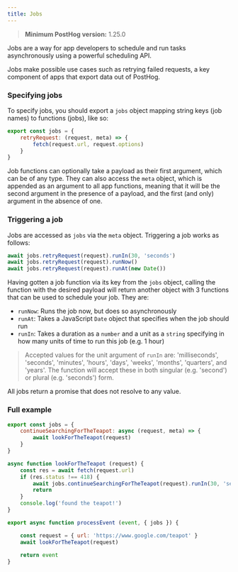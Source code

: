 ```yaml
---
title: Jobs
---
```


> **Minimum PostHog version:** 1.25.0

Jobs are a way for app developers to schedule and run tasks asynchronously using a powerful scheduling API.

Jobs make possible use cases such as retrying failed requests, a key component of apps that export data out of PostHog.

### Specifying jobs

To specify jobs, you should export a `jobs` object mapping string keys (job names) to functions (jobs), like so:

```js
export const jobs = {
    retryRequest: (request, meta) => {
        fetch(request.url, request.options)
    }
}
```

Job functions can optionally take a payload as their first argument, which can be of any type. They can also access the `meta` object, which is appended as an argument to all app functions, meaning that it will be the second argument in the presence of a payload, and the first (and only) argument in the absence of one.

### Triggering a job

Jobs are accessed as `jobs` via the `meta` object. Triggering a job works as follows:

```js
await jobs.retryRequest(request).runIn(30, 'seconds')
await jobs.retryRequest(request).runNow()
await jobs.retryRequest(request).runAt(new Date())
```

Having gotten a job function via its key from the `jobs` object, calling the function with the desired payload will return another object with 3 functions that can be used to schedule your job. They are:

- `runNow`: Runs the job now, but does so asynchronously
- `runAt`: Takes a JavaScript `Date` object that specifies when the job should run
- `runIn`: Takes a duration as a `number` and a unit as a `string` specifying in how many units of time to run this job (e.g. 1 hour)

> Accepted values for the unit argument of `runIn` are: 'milliseconds', 'seconds', 'minutes', 'hours', 'days', 'weeks', 'months', 'quarters', and 'years'. The function will accept these in both singular (e.g. 'second') or plural (e.g. 'seconds') form.

All jobs return a promise that does not resolve to any value. 

### Full example

```js
export const jobs = {
    continueSearchingForTheTeapot: async (request, meta) => {
        await lookForTheTeapot(request)
    }
}

async function lookForTheTeapot (request) {
    const res = await fetch(request.url)
    if (res.status !== 418) {
        await jobs.continueSearchingForTheTeapot(request).runIn(30, 'seconds')
        return
    }
    console.log('found the teapot!')
}

export async function processEvent (event, { jobs }) {

    const request = { url: 'https://www.google.com/teapot' }
    await lookForTheTeapot(request)
    
    return event
}
```
